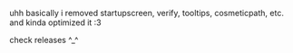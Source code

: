 uhh basically i removed startupscreen, verify, tooltips, cosmeticpath, etc. and kinda optimized it :3

check releases ^_^
